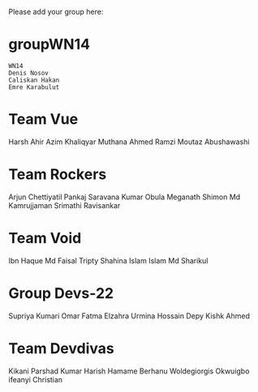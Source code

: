 Please add your group here:
# groupWN14
	WN14
	Denis Nosov
	Caliskan Hakan
	Emre Karabulut

# Team Vue
Harsh Ahir 
Azim Khaliqyar 
Muthana Ahmed Ramzi 
Moutaz Abushawashi


# Team Rockers
Arjun Chettiyatil Pankaj
Saravana Kumar Obula Meganath
Shimon Md Kamrujjaman
Srimathi Ravisankar

# Team Void
Ibn Haque Md Faisal
Tripty Shahina Islam
Islam Md Sharikul


# Group Devs-22
Supriya Kumari
Omar Fatma Elzahra
Urmina Hossain Depy
Kishk Ahmed

# Team Devdivas
Kikani Parshad
Kumar Harish
Hamame Berhanu Woldegiorgis
Okwuigbo ifeanyi Christian
